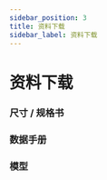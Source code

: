 ```yaml
---
sidebar_position: 3
title: 资料下载
sidebar_label: 资料下载
---
```


# 资料下载


### 尺寸 / 规格书


### 数据手册


### 模型

